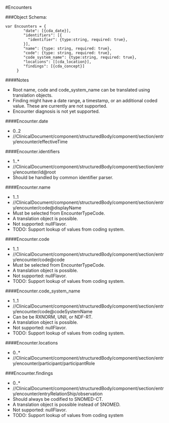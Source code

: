 #Encounters

###Object Schema:
```
var Encounters = {
        "date": [{cda_date}],
        "identifiers": [{
          "identifier": {type:string, required: true},
        }],
        "name": {type: string, required: true},
        "code": {type: string, required: true},
        "code_system_name": {type:string, required: true},
        "locations": [[cda_location}],
        "findings": [{cda_concept}]
     }
```


####Notes
- Root name, code and code_system_name can be translated using translation objects.
- Finding might have a date range, a timestamp, or an additional coded value.  These are currently are not supported.
- Encounter diagnosis is not yet supported.

####Encounter.date
- 0..2
- //ClinicalDocument/component/structuredBody/component/section/entry/encounter/effectiveTime

####Encounter.identifiers
- 1..*
- //ClinicalDocument/component/structuredBody/component/section/entry/encounter/id@root
- Should be handled by common identifier parser.

####Encounter.name
- 1..1
- //ClinicalDocument/component/structuredBody/component/section/entry/encounter/code@displayName
- Must be selected from EncounterTypeCode.
- A translation object is possible.
- Not supported: nullFlavor.
- TODO:  Support lookup of values from coding system.

####Encounter.code
- 1..1
- //ClinicalDocument/component/structuredBody/component/section/entry/encounter/code@code
- Must be selected from EncounterTypeCode.
- A translation object is possible.
- Not supported: nullFlavor.
- TODO:  Support lookup of values from coding system.

####Encounter.code_system_name
- 1..1
- //ClinicalDocument/component/structuredBody/component/section/entry/encounter/code@codeSystemName
- Can be be RXNORM, UNII, or NDF-RT.
- A translation object is possible.
- Not supported: nullFlavor.
- TODO:  Support lookup of values from coding system.

####Encounter.locations
- 0..*
- //ClinicalDocument/component/structuredBody/component/section/entry/encounter/participant/participantRole

###Encounter.findings
- 0..*
- //ClinicalDocument/component/structuredBody/component/section/entry/encounter/entryRelationShip/observation
- Should always be codified to SNOMED-CT.
- A translation object is possible instead of SNOMED.
- Not supported: nullFlavor.
- TODO:  Support lookup of values from coding system

